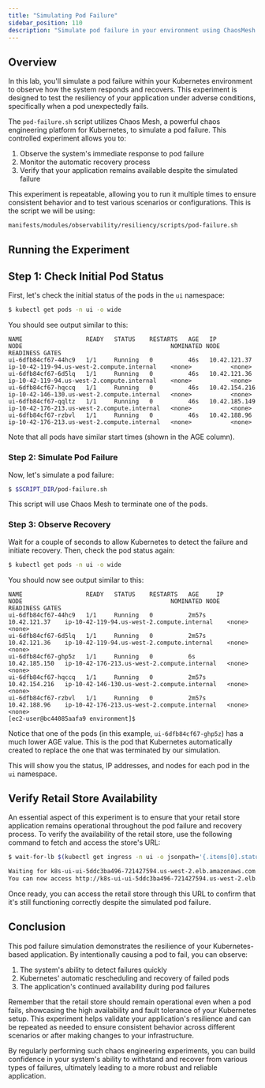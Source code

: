 ```yaml
---
title: "Simulating Pod Failure"
sidebar_position: 110
description: "Simulate pod failure in your environment using ChaosMesh to test the resiliency of your application."
---
```


## Overview

In this lab, you'll simulate a pod failure within your Kubernetes environment to observe how the system responds and recovers. This experiment is designed to test the resiliency of your application under adverse conditions, specifically when a pod unexpectedly fails.

The `pod-failure.sh` script utilizes Chaos Mesh, a powerful chaos engineering platform for Kubernetes, to simulate a pod failure. This controlled experiment allows you to:

1. Observe the system's immediate response to pod failure
2. Monitor the automatic recovery process
3. Verify that your application remains available despite the simulated failure

This experiment is repeatable, allowing you to run it multiple times to ensure consistent behavior and to test various scenarios or configurations. This is the script we will be using:

```file
manifests/modules/observability/resiliency/scripts/pod-failure.sh
```

## Running the Experiment

## Step 1: Check Initial Pod Status

First, let's check the initial status of the pods in the `ui` namespace:

```bash
$ kubectl get pods -n ui -o wide
```

You should see output similar to this:

```
NAME                  READY   STATUS    RESTARTS   AGE   IP              NODE                                          NOMINATED NODE   READINESS GATES
ui-6dfb84cf67-44hc9   1/1     Running   0          46s   10.42.121.37    ip-10-42-119-94.us-west-2.compute.internal    <none>           <none>
ui-6dfb84cf67-6d5lq   1/1     Running   0          46s   10.42.121.36    ip-10-42-119-94.us-west-2.compute.internal    <none>           <none>
ui-6dfb84cf67-hqccq   1/1     Running   0          46s   10.42.154.216   ip-10-42-146-130.us-west-2.compute.internal   <none>           <none>
ui-6dfb84cf67-qqltz   1/1     Running   0          46s   10.42.185.149   ip-10-42-176-213.us-west-2.compute.internal   <none>           <none>
ui-6dfb84cf67-rzbvl   1/1     Running   0          46s   10.42.188.96    ip-10-42-176-213.us-west-2.compute.internal   <none>           <none>
```

Note that all pods have similar start times (shown in the AGE column).

### Step 2: Simulate Pod Failure

Now, let's simulate a pod failure:

```bash
$ $SCRIPT_DIR/pod-failure.sh
```

This script will use Chaos Mesh to terminate one of the pods.

### Step 3: Observe Recovery

Wait for a couple of seconds to allow Kubernetes to detect the failure and initiate recovery. Then, check the pod status again:

```bash timeout=5
$ kubectl get pods -n ui -o wide
```

You should now see output similar to this:

```
NAME                  READY   STATUS    RESTARTS   AGE     IP              NODE                                          NOMINATED NODE   READINESS GATES
ui-6dfb84cf67-44hc9   1/1     Running   0          2m57s   10.42.121.37    ip-10-42-119-94.us-west-2.compute.internal    <none>           <none>
ui-6dfb84cf67-6d5lq   1/1     Running   0          2m57s   10.42.121.36    ip-10-42-119-94.us-west-2.compute.internal    <none>           <none>
ui-6dfb84cf67-ghp5z   1/1     Running   0          6s      10.42.185.150   ip-10-42-176-213.us-west-2.compute.internal   <none>           <none>
ui-6dfb84cf67-hqccq   1/1     Running   0          2m57s   10.42.154.216   ip-10-42-146-130.us-west-2.compute.internal   <none>           <none>
ui-6dfb84cf67-rzbvl   1/1     Running   0          2m57s   10.42.188.96    ip-10-42-176-213.us-west-2.compute.internal   <none>           <none>
[ec2-user@bc44085aafa9 environment]$
```

Notice that one of the pods (in this example, `ui-6dfb84cf67-ghp5z`) has a much lower AGE value. This is the pod that Kubernetes automatically created to replace the one that was terminated by our simulation.

This will show you the status, IP addresses, and nodes for each pod in the `ui` namespace.

## Verify Retail Store Availability

An essential aspect of this experiment is to ensure that your retail store application remains operational throughout the pod failure and recovery process. To verify the availability of the retail store, use the following command to fetch and access the store's URL:

```bash timeout=900
$ wait-for-lb $(kubectl get ingress -n ui -o jsonpath='{.items[0].status.loadBalancer.ingress[0].hostname}')

Waiting for k8s-ui-ui-5ddc3ba496-721427594.us-west-2.elb.amazonaws.com...
You can now access http://k8s-ui-ui-5ddc3ba496-721427594.us-west-2.elb.amazonaws.com
```

Once ready, you can access the retail store through this URL to confirm that it's still functioning correctly despite the simulated pod failure.

## Conclusion

This pod failure simulation demonstrates the resilience of your Kubernetes-based application. By intentionally causing a pod to fail, you can observe:

1. The system's ability to detect failures quickly
2. Kubernetes' automatic rescheduling and recovery of failed pods
3. The application's continued availability during pod failures

Remember that the retail store should remain operational even when a pod fails, showcasing the high availability and fault tolerance of your Kubernetes setup. This experiment helps validate your application's resilience and can be repeated as needed to ensure consistent behavior across different scenarios or after making changes to your infrastructure.

By regularly performing such chaos engineering experiments, you can build confidence in your system's ability to withstand and recover from various types of failures, ultimately leading to a more robust and reliable application.
